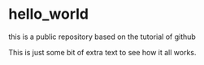 # hello_world
this is a public repository based on the tutorial of github

This is just some bit of extra text to see how it all works.
